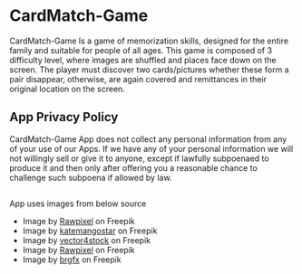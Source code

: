 # CardMatch-Game

CardMatch-Game Is a game of memorization skills, designed for the entire family and suitable for people of all ages.
This game is composed of 3 difficulty level, where images are shuffled and places face down on the screen. The player must discover two cards/pictures whether these form a pair disappear, otherwise, are again covered and remittances in their original location on the screen. 

## App Privacy Policy

CardMatch-Game App does not collect any personal information from any of your use of our Apps. If we have any of your personal information we will not willingly sell or give it to anyone, except if lawfully subpoenaed to produce it and then only after offering you a reasonable chance to challenge such subpoena if allowed by law.

##

App uses images from below source 
- Image by [Rawpixel](https://www.freepik.com/free-vector/illustration-education-concept_2922224.htm#query=alphabets&position=22) on Freepik 
- Image by [katemangostar](https://www.freepik.com/free-vector/vegan-food-icon-set_1229133.htm#query=vegitables%20icons&position=2&from_view=search&track=ais) on Freepik 
- Image by [vector4stock](https://www.freepik.com/free-vector/fruits-set-white-fruits-including-apple-lemon-raspberry-grape-orange-plum-coconut-pineapple-white-currant-strawberry-banana-pomegranat-blackberry-melon-fig-lime-pear-cherry-kiwi_25333978.htm#query=fuits&position=27&from_view=search&track=sph”) on Freepik 
- Image by [Rawpixel](https://www.freepik.com/free-vector/illustration-drawing-style-set-wildlife_2610041.htm#query=animals&position=15&from_view=search&track=sph) on Freepik 
- Image by [brgfx](https://www.freepik.com/free-vector/large-set-transport_4453081.htm#query=vehicles&position=0&from_view=search&track=sph”) on Freepik 
